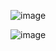 ![image](https://user-images.githubusercontent.com/89120960/229264088-939437cf-8d05-433b-b450-1512efcbb3bb.png)


![image](https://user-images.githubusercontent.com/89120960/229264104-d33c36fe-fdaf-44c5-a7ea-740e86234b66.png)
